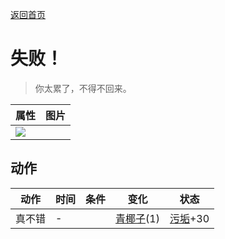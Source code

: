 [返回首页](index.md)  
# 失败！  
> 你太累了，不得不回来。  
  
  属性  |   图片   
 ----  |  ----:   
   |  ![](Sprite/undefined.png)   
  
## 动作  
动作  |  时间  |  条件  |  变化  |  状态  
----  |  ----  |  ----  |  ----  |  ----  
真不错  |  -  |    |  [青椰子](CoconutHusked.md)(1)  |  [污垢](Filth.md)+30  
